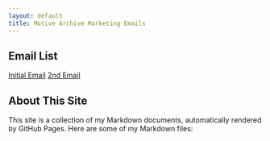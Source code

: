 ```yaml
---
layout: default
title: Motive Archive Marketing Emails
---
```


## Email List

[Initial Email](./email/email-241012-151709.md)
[2nd Email](./email/email-241012-190903.md)

## About This Site

This site is a collection of my Markdown documents, automatically rendered by GitHub Pages.
Here are some of my Markdown files:

